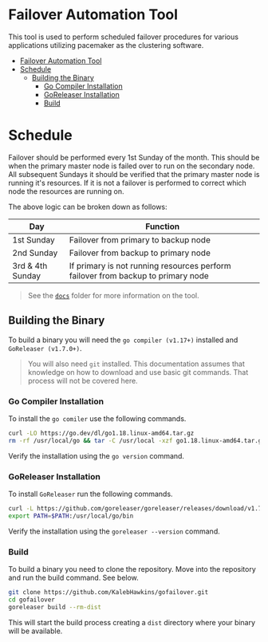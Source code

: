 
# Failover Automation Tool

This tool is used to perform scheduled failover procedures for various applications utilizing pacemaker as the clustering software.

- [Failover Automation Tool](#failover-automation-tool)
- [Schedule](#schedule)
  - [Building the Binary](#building-the-binary)
    - [Go Compiler Installation](#go-compiler-installation)
    - [GoReleaser Installation](#goreleaser-installation)
    - [Build](#build)


# Schedule

Failover should be performed every 1st Sunday of the month. This should be when the primary master node is failed over to run on the secondary node.
All subsequent Sundays it should be verified that the primary master node is running it's resources. 
If it is not a failover is performed to correct which node the resources are running on. 

The above logic can be broken down as follows:

| Day              | Function                                                                         | 
|------------------|----------------------------------------------------------------------------------|
| 1st Sunday       | Failover from primary to backup node                                             |
| 2nd Sunday       | Failover from backup to primary node                                             |
| 3rd & 4th Sunday | If primary is not running resources perform failover from backup to primary node |

> See the [`docs`](docs/) folder for more information on the tool.

## Building the Binary

To build a binary you will need the `go compiler (v1.17+)` installed and `GoReleaser (v1.7.0+)`. 

> You will also need `git` installed. This documentation assumes that knowledge on how to download and use basic git commands. That process will not be covered here.

### Go Compiler Installation

To install the `go comiler` use the following commands.

```bash
curl -LO https://go.dev/dl/go1.18.linux-amd64.tar.gz
rm -rf /usr/local/go && tar -C /usr/local -xzf go1.18.linux-amd64.tar.gz
```

Verify the installation using the `go version` command.

### GoReleaser Installation

To install `GoReleaser` run the following commands.

```bash
curl -L https://github.com/goreleaser/goreleaser/releases/download/v1.7.0/goreleaser_Linux_x86_64.tar.gz | tar zxv -C /usr/bin/
export PATH=$PATH:/usr/local/go/bin
```

Verify the installation using the `goreleaser --version` command.

### Build

To build a binary you need to clone the repository. Move into the repository and run the build command. See below.

```bash
git clone https://github.com/KalebHawkins/gofailover.git
cd gofailover
goreleaser build --rm-dist
```

This will start the build process creating a `dist` directory where your binary will be available. 